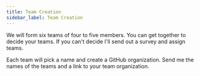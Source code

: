 ```yaml
---
title: Team Creation
sidebar_label: Team Creation
---
```


We will form six teams of four to five members. You can get together to decide your teams. If you can't decide I'll send out a survey and assign teams.

Each team will pick a name and create a GitHub organization. Send me the names of the teams and a link to your team organization.
